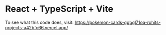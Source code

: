 # React + TypeScript + Vite

To see what this code does, visit: https://pokemon-cards-ggbgl71oa-rohits-projects-a42bfc66.vercel.app/
